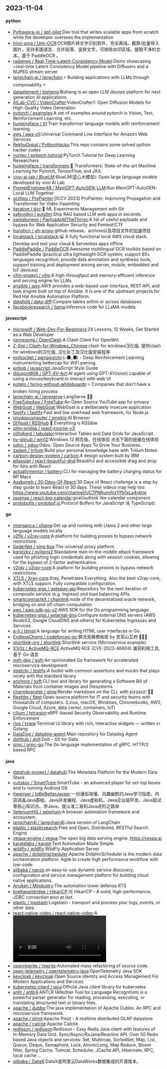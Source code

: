 ## 2023-11-04

#### python
* [Pythagora-io / gpt-pilot](https://github.com/Pythagora-io/gpt-pilot):Dev tool that writes scalable apps from scratch while the developer oversees the implementation
* [hiroi-sora / Umi-OCR](https://github.com/hiroi-sora/Umi-OCR):OCR图片转文字识别软件，完全离线。截屏/批量导入图片，支持多国语言、合并段落、竖排文字。可排除水印区域，提取干净的文本。基于 PaddleOCR 。
* [radames / Real-Time-Latent-Consistency-Model](https://github.com/radames/Real-Time-Latent-Consistency-Model):Demo showcasing ~real-time Latent Consistency Model pipeline with Diffusers and a MJPEG stream server
* [langchain-ai / langchain](https://github.com/langchain-ai/langchain):⚡ Building applications with LLMs through composability ⚡
* [dataelement / bisheng](https://github.com/dataelement/bisheng):Bisheng is an open LLM devops platform for next generation AI applications.
* [AILab-CVC / VideoCrafter](https://github.com/AILab-CVC/VideoCrafter):VideoCrafter1: Open Diffusion Models for High-Quality Video Generation
* [pytorch / examples](https://github.com/pytorch/examples):A set of examples around pytorch in Vision, Text, Reinforcement Learning, etc.
* [huggingface / trl](https://github.com/huggingface/trl):Train transformer language models with reinforcement learning.
* [aws / aws-cli](https://github.com/aws/aws-cli):Universal Command Line Interface for Amazon Web Services
* [RekhuGopal / PythonHacks](https://github.com/RekhuGopal/PythonHacks):This repo contains some solved python hacker codes
* [yunjey / pytorch-tutorial](https://github.com/yunjey/pytorch-tutorial):PyTorch Tutorial for Deep Learning Researchers
* [huggingface / transformers](https://github.com/huggingface/transformers):🤗 Transformers: State-of-the-art Machine Learning for Pytorch, TensorFlow, and JAX.
* [vivo-ai-lab / BlueLM](https://github.com/vivo-ai-lab/BlueLM):BlueLM(蓝心大模型): Open large language models developed by vivo AI Lab
* [PromptEngineer48 / MemGPT-AutoGEN-LLM](https://github.com/PromptEngineer48/MemGPT-AutoGEN-LLM):Run MemGPT-AutoGEN-Local LLM Together
* [sczhou / ProPainter](https://github.com/sczhou/ProPainter):[ICCV 2023] ProPainter: Improving Propagation and Transformer for Video Inpainting
* [iterative / dvc](https://github.com/iterative/dvc):🦉 ML Experiments Management with Git
* [safevideo / autollm](https://github.com/safevideo/autollm):Ship RAG based LLM web apps in seconds.
* [swisskyrepo / PayloadsAllTheThings](https://github.com/swisskyrepo/PayloadsAllTheThings):A list of useful payloads and bypass for Web Application Security and Pentest/CTF
* [hunshcn / gh-proxy](https://github.com/hunshcn/gh-proxy):github release、archive以及项目文件的加速项目
* [localstack / localstack](https://github.com/localstack/localstack):💻 A fully functional local AWS cloud stack. Develop and test your cloud & Serverless apps offline
* [PaddlePaddle / PaddleOCR](https://github.com/PaddlePaddle/PaddleOCR):Awesome multilingual OCR toolkits based on PaddlePaddle (practical ultra lightweight OCR system, support 80+ languages recognition, provide data annotation and synthesis tools, support training and deployment among server, mobile, embedded and IoT devices)
* [vllm-project / vllm](https://github.com/vllm-project/vllm):A high-throughput and memory-efficient inference and serving engine for LLMs
* [ansible / awx](https://github.com/ansible/awx):AWX provides a web-based user interface, REST API, and task engine built on top of Ansible. It is one of the upstream projects for Red Hat Ansible Automation Platform.
* [datafold / data-diff](https://github.com/datafold/data-diff):Compare tables within or across databases
* [facebookresearch / llama](https://github.com/facebookresearch/llama):Inference code for LLaMA models

#### javascript
* [microsoft / Web-Dev-For-Beginners](https://github.com/microsoft/Web-Dev-For-Beginners):24 Lessons, 12 Weeks, Get Started as a Web Developer
* [vernesong / OpenClash](https://github.com/vernesong/OpenClash):A Clash Client For OpenWrt
* [Z-Siqi / Clash-for-Windows_Chinese](https://github.com/Z-Siqi/Clash-for-Windows_Chinese):clash for windows汉化版. 提供clash for windows的汉化版, 汉化补丁及汉化版安装程序
* [evilsocket / pwnagotchi](https://github.com/evilsocket/pwnagotchi):(⌐■_■) - Deep Reinforcement Learning instrumenting bettercap for WiFi pwning.
* [airbnb / javascript](https://github.com/airbnb/javascript):JavaScript Style Guide
* [ddupont808 / GPT-4V-Act](https://github.com/ddupont808/GPT-4V-Act):AI agent using GPT-4V(ision) capable of using a mouse/keyboard to interact with web UI
* [poteto / hiring-without-whiteboards](https://github.com/poteto/hiring-without-whiteboards):⭐️ Companies that don't have a broken hiring process
* [langchain-ai / langserve](https://github.com/langchain-ai/langserve):LangServe 🦜️🏓
* [FreeTubeApp / FreeTube](https://github.com/FreeTubeApp/FreeTube):An Open Source YouTube app for privacy
* [WebGoat / WebGoat](https://github.com/WebGoat/WebGoat):WebGoat is a deliberately insecure application
* [fastify / fastify](https://github.com/fastify/fastify):Fast and low overhead web framework, for Node.js
* [pinokiocomputer / pinokio](https://github.com/pinokiocomputer/pinokio):AI Browser
* [DIYgod / RSSHub](https://github.com/DIYgod/RSSHub):🍰 Everything is RSSible
* [john-smilga / react-course-v3](https://github.com/john-smilga/react-course-v3):
* [olifolkerd / tabulator](https://github.com/olifolkerd/tabulator):Interactive Tables and Data Grids for JavaScript
* [tjy-gitnub / win12](https://github.com/tjy-gitnub/win12):Windows 12 网页版，在线体验 点击下面的链接在线体验
* [odoo / odoo](https://github.com/odoo/odoo):Odoo. Open Source Apps To Grow Your Business.
* [zadam / trilium](https://github.com/zadam/trilium):Build your personal knowledge base with Trilium Notes
* [carbon-design-system / carbon](https://github.com/carbon-design-system/carbon):A design system built by IBM
* [atlassian / react-beautiful-dnd](https://github.com/atlassian/react-beautiful-dnd):Beautiful and accessible drag and drop for lists with React
* [actuallymentor / battery](https://github.com/actuallymentor/battery):CLI for managing the battery charging status for M1 Macs
* [Asabeneh / 30-Days-Of-React](https://github.com/Asabeneh/30-Days-Of-React):30 Days of React challenge is a step by step guide to learn React in 30 days. These videos may help too: https://www.youtube.com/channel/UC7PNRuno1rzYPb1xLa4yktw
* [jquense / react-big-calendar](https://github.com/jquense/react-big-calendar):gcal/outlook like calendar component
* [protobufjs / protobuf.js](https://github.com/protobufjs/protobuf.js):Protocol Buffers for JavaScript (& TypeScript).

#### go
* [jmorganca / ollama](https://github.com/jmorganca/ollama):Get up and running with Llama 2 and other large language models locally
* [v2fly / v2ray-core](https://github.com/v2fly/v2ray-core):A platform for building proxies to bypass network restrictions.
* [SagerNet / sing-box](https://github.com/SagerNet/sing-box):The universal proxy platform
* [kgretzky / evilginx2](https://github.com/kgretzky/evilginx2):Standalone man-in-the-middle attack framework used for phishing login credentials along with session cookies, allowing for the bypass of 2-factor authentication
* [v2ray / v2ray-core](https://github.com/v2ray/v2ray-core):A platform for building proxies to bypass network restrictions.
* [XTLS / Xray-core](https://github.com/XTLS/Xray-core):Xray, Penetrates Everything. Also the best v2ray-core, with XTLS support. Fully compatible configuration.
* [kubernetes-sigs / gateway-api](https://github.com/kubernetes-sigs/gateway-api):Repository for the next iteration of composite service (e.g. Ingress) and load balancing APIs.
* [smartcontractkit / chainlink](https://github.com/smartcontractkit/chainlink):node of the decentralized oracle network, bridging on and off-chain computation
* [aws / aws-sdk-go-v2](https://github.com/aws/aws-sdk-go-v2):AWS SDK for the Go programming language.
* [kubernetes-sigs / external-dns](https://github.com/kubernetes-sigs/external-dns):Configure external DNS servers (AWS Route53, Google CloudDNS and others) for Kubernetes Ingresses and Services
* [a-h / templ](https://github.com/a-h/templ):A language for writing HTML user interfaces in Go.
* [EndlessCheng / codeforces-go](https://github.com/EndlessCheng/codeforces-go):算法竞赛模板库 by 灵茶山艾府 💭💡🎈
* [shortlink-org / shortlink](https://github.com/shortlink-org/shortlink):Shortlink service (Microservice example)
* [X1r0z / ActiveMQ-RCE](https://github.com/X1r0z/ActiveMQ-RCE):ActiveMQ RCE (CVE-2023-46604) 漏洞利用工具, 基于 Go 语言
* [gofr-dev / gofr](https://github.com/gofr-dev/gofr):An opinionated Go framework for accelerated microservice development
* [stretchr / testify](https://github.com/stretchr/testify):A toolkit with common assertions and mocks that plays nicely with the standard library
* [anchore / syft](https://github.com/anchore/syft):CLI tool and library for generating a Software Bill of Materials from container images and filesystems
* [charmbracelet / glow](https://github.com/charmbracelet/glow):Render markdown on the CLI, with pizzazz! 💅🏻
* [fleetdm / fleet](https://github.com/fleetdm/fleet):Open-source platform for IT and security teams with thousands of computers. (Linux, macOS, Windows, Chromebooks, AWS, Google Cloud, Azure, data center, containers, IoT)
* [cilium / tetragon](https://github.com/cilium/tetragon):eBPF-based Security Observability and Runtime Enforcement
* [rivo / tview](https://github.com/rivo/tview):Terminal UI library with rich, interactive widgets — written in Golang
* [DataDog / datadog-agent](https://github.com/DataDog/datadog-agent):Main repository for Datadog Agent
* [dolthub / dolt](https://github.com/dolthub/dolt):Dolt – Git for Data
* [grpc / grpc-go](https://github.com/grpc/grpc-go):The Go language implementation of gRPC. HTTP/2 based RPC

#### java
* [datahub-project / datahub](https://github.com/datahub-project/datahub):The Metadata Platform for the Modern Data Stack
* [yuliskov / SmartTube](https://github.com/yuliskov/SmartTube):SmartTube - an advanced player for set-top boxes and tv running Android OS
* [itwanger / toBeBetterJavaer](https://github.com/itwanger/toBeBetterJavaer):一份通俗易懂、风趣幽默的Java学习指南，内容涵盖Java基础、Java并发编程、Java虚拟机、Java企业级开发、Java面试等核心知识点。学Java，就认准二哥的Java进阶之路😄
* [SeleniumHQ / selenium](https://github.com/SeleniumHQ/selenium):A browser automation framework and ecosystem.
* [langchain4j / langchain4j](https://github.com/langchain4j/langchain4j):Java version of LangChain
* [elastic / elasticsearch](https://github.com/elastic/elasticsearch):Free and Open, Distributed, RESTful Search Engine
* [vespa-engine / vespa](https://github.com/vespa-engine/vespa):The open big data serving engine. https://vespa.ai
* [karatelabs / karate](https://github.com/karatelabs/karate):Test Automation Made Simple
* [wildfly / wildfly](https://github.com/wildfly/wildfly):WildFly Application Server
* [apache / dolphinscheduler](https://github.com/apache/dolphinscheduler):Apache DolphinScheduler is the modern data orchestration platform. Agile to create high performance workflow with low-code
* [alibaba / nacos](https://github.com/alibaba/nacos):an easy-to-use dynamic service discovery, configuration and service management platform for building cloud native applications.
* [Anuken / Mindustry](https://github.com/Anuken/Mindustry):The automation tower defense RTS
* [brettwooldridge / HikariCP](https://github.com/brettwooldridge/HikariCP):光 HikariCP・A solid, high-performance, JDBC connection pool at last.
* [elastic / logstash](https://github.com/elastic/logstash):Logstash - transport and process your logs, events, or other data
* [react-native-video / react-native-video](https://github.com/react-native-video/react-native-video):A <Video /> component for react-native
* [openrewrite / rewrite](https://github.com/openrewrite/rewrite):Automated mass refactoring of source code.
* [open-telemetry / opentelemetry-java](https://github.com/open-telemetry/opentelemetry-java):OpenTelemetry Java SDK
* [keycloak / keycloak](https://github.com/keycloak/keycloak):Open Source Identity and Access Management For Modern Applications and Services
* [kubernetes-client / java](https://github.com/kubernetes-client/java):Official Java client library for kubernetes
* [antlr / antlr4](https://github.com/antlr/antlr4):ANTLR (ANother Tool for Language Recognition) is a powerful parser generator for reading, processing, executing, or translating structured text or binary files.
* [apache / dubbo](https://github.com/apache/dubbo):The java implementation of Apache Dubbo. An RPC and microservice framework.
* [apache / pinot](https://github.com/apache/pinot):Apache Pinot - A realtime distributed OLAP datastore
* [apache / calcite](https://github.com/apache/calcite):Apache Calcite
* [redisson / redisson](https://github.com/redisson/redisson):Redisson - Easy Redis Java client with features of In-Memory Data Grid. Sync/Async/RxJava/Reactive API. Over 50 Redis based Java objects and services: Set, Multimap, SortedSet, Map, List, Queue, Deque, Semaphore, Lock, AtomicLong, Map Reduce, Bloom filter, Spring Cache, Tomcat, Scheduler, JCache API, Hibernate, RPC, local cache ...
* [alibaba / DataX](https://github.com/alibaba/DataX):DataX是阿里云DataWorks数据集成的开源版本。
